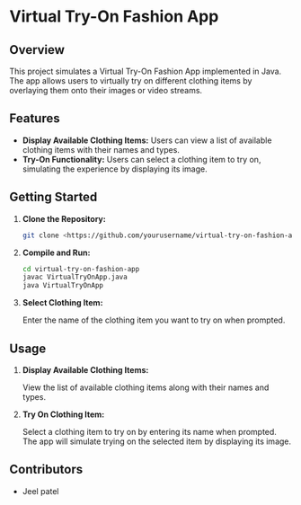 # Virtual Try-On Fashion App

## Overview

This project simulates a Virtual Try-On Fashion App implemented in Java. The app allows users to virtually try on different clothing items by overlaying them onto their images or video streams.

## Features

- **Display Available Clothing Items:** Users can view a list of available clothing items with their names and types.
- **Try-On Functionality:** Users can select a clothing item to try on, simulating the experience by displaying its image.

## Getting Started

1. **Clone the Repository:**
    
    ```bash
    git clone <https://github.com/yourusername/virtual-try-on-fashion-app.git>
    
    ```
    
2. **Compile and Run:**
    
    ```bash
    cd virtual-try-on-fashion-app
    javac VirtualTryOnApp.java
    java VirtualTryOnApp
    
    ```
    
3. **Select Clothing Item:**
    
    Enter the name of the clothing item you want to try on when prompted.
    

## Usage

1. **Display Available Clothing Items:**
    
    View the list of available clothing items along with their names and types.
    
2. **Try On Clothing Item:**
    
    Select a clothing item to try on by entering its name when prompted. The app will simulate trying on the selected item by displaying its image.
    

## Contributors

- Jeel patel
